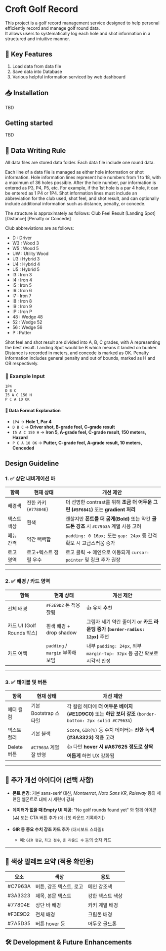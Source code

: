 # Croft Golf Record

This project is a golf record management service designed to help personal efficiently record and manage golf round data.  
It allows users to systematically log each hole and shot information in a structured and intuitive manner.

## 🚀 Key Features
 1. Load data from data file
 1. Save data into Database
 1. Various helpful information serviced by web dashboard

## 📥 Installation
 TBD

## Getting started
 TBD

## 📝 Data Writing Rule

All data files are stored data folder.
Each data file include one round data.

Each line of a data file is managed as either hole information or shot information.
Hole information lines represent hole numbers from 1 to 18, with a maximum of 36 holes possible.
After the hole number, par information is entered as P3, P4, P5, etc.
For example, if the 1st hole is a par 4 hole, it can be entered as 1 P4 or 1P4.
Shot information lines must include an abbreviation for the club used, shot feel, and shot result, and can optionally include additional information such as distance, penalty, or concede.

The structure is approximately as follows:
Club Feel Result \[Landing Spot\] \[Distance\] \[Penalty or Concede\]

Club abbreviations are as follows:

 * D : Driver
 * W3 : Wood 3
 * W5 : Wood 5
 * UW : Utility Wood
 * U3 : Hybrid 3
 * U4 : Hybrid 4
 * U5 : Hybrid 5
 * I3 : Iron 3
 * I4 : Iron 4
 * I5 : Iron 5
 * I6 : Iron 6
 * I7 : Iron 7
 * I8 : Iron 8
 * I9 : Iron 9
 * IP : Iron P
 * 48 : Wedge 48
 * 52 : Wedge 52
 * 56 : Wedge 56
 * P : Putter

Shot feel and shot result are divided into A, B, C grades, with A representing the best result.
Landing Spot would be B which means it landed on bunker.
Distance is recorded in meters, and concede is marked as OK.
Penalty information includes general penalty and out of bounds, marked as H and OB respectively.

### 🎯 Example Input
```
1P4
D B C
I5 A C 150 H
P C A 10 OK
```
#### 📌 Data Format Explanation
- `1P4` → **Hole 1, Par 4**
- `D B C` → **Driver shot, B-grade feel, C-grade result**
- `I5 A C 150 H` → **Iron 5, A-grade feel, C-grade result, 150 meters, Hazard**
- `P C A 10 OK` → **Putter, C-grade feel, A-grade result, 10 meters, Conceded**

## Design Guideline

### 1. ✅ 상단 내비게이션 바

| 항목     | 현재 상태             | 개선 제안                                                             |
| ------ | ----------------- | ----------------------------------------------------------------- |
| 배경색    | 진한 카키 (`#77804E`) | 더 선명한 contrast를 위해 **조금 더 어두운 그린 (`#5F6841`)** 또는 **gradient 처리** |
| 텍스트 색상 | 흰색                | 괜찮지만 **폰트를 더 굵게(Bold)** 또는 약간 **골드톤 강조** 시 `#C7963A` 계열 사용 고려     |
| 메뉴 간격  | 약간 빽빽함            | `padding: 0 16px;` 또는 `gap: 24px` 등 간격 확보 시 고급스러움 증가              |
| 로고 영역  | 로고+텍스트 정렬 우수      | 로고 클릭 → 메인으로 이동되게 `cursor: pointer` 및 링크 추가 권장                    |

---

### 2. ✅ 배경 / 카드 영역

| 항목                     | 현재 상태                       | 개선 제안                                                     |
| ---------------------- | --------------------------- | --------------------------------------------------------- |
| 전체 배경                  | `#F3E9D2` 톤 적용 잘됨           | 👍 유지 추천                                                  |
| 카드 UI (Golf Rounds 박스) | 흰색 배경 + drop shadow         | 그림자 세기 약간 줄이기 or **카드 라운딩 증가 (`border-radius: 12px`)** 추천 |
| 카드 여백                  | `padding` / `margin` 부족해 보임 | 내부 `padding: 24px`, 외부 `margin-top: 32px` 등 공간 확보로 시각적 안정 |

---

### 3. ✅ 테이블 및 버튼

| 항목        | 현재 상태             | 개선 제안                                                                                 |
| --------- | ----------------- | ------------------------------------------------------------------------------------- |
| 헤더 컬럼     | 기본 Bootstrap 스타일  | 각 컬럼 헤더에 **더 어두운 베이지 (#E1D9C0)** 또는 **하단 보더 강조** (`border-bottom: 2px solid #C7963A`) |
| 텍스트 컬러    | 기본 블랙             | `Score`, `GIR(%)` 등 수치 데이터는 **진한 녹색 (#3A3323)** 적용 고려                                 |
| Delete 버튼 | `#C7963A` 계열 잘 반영 | 👍 다만 **hover 시 #A67625 정도로 살짝 어둡게** 하면 UX 강화됨                                        |

---

## 🎯 추가 개선 아이디어 (선택 사항)

* **폰트 변경**:
  기본 sans-serif 대신, *Montserrat*, *Noto Sans KR*, *Raleway* 등의 세련된 웹폰트로 대체 시 세련미 강화

* **데이터가 없을 때 Empty UI 제공**:
  "No golf rounds found yet" 와 함께 아이콘(⛳) 또는 CTA 버튼 추가 (예: \[첫 라운드 기록하기])

* **GIR 등 중요 수치 강조 카드 추가** (대시보드 스타일):

  * 예: `GIR 평균`, `최고 점수`, `총 라운드 수` 등의 숫자 카드

---

## 🎨 색상 팔레트 요약 (적용 확인용)

| 요소      | 색상             | 용도        |
| ------- | -------------- | --------- |
| #C7963A | 버튼, 강조 텍스트, 로고 | 메인 강조색    |
| #3A3323 | 제목, 본문 텍스트     | 강한 텍스트 색상 |
| #77804E | 상단 바 배경        | 카키 계열 배경  |
| #F3E9D2 | 전체 배경          | 크림톤 배경    |
| #7A5D35 | 버튼 hover 등     | 어두운 골드톤   |


## 🛠️ Development & Future Enhancements


